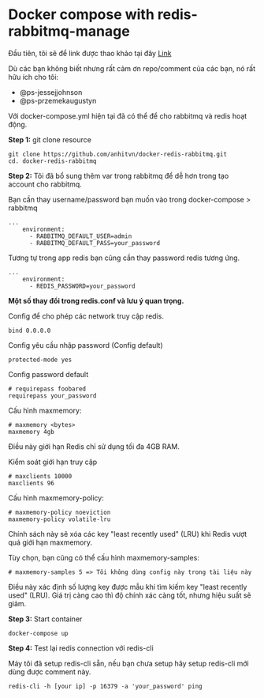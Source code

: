 # Docker compose with redis-rabbitmq-manage

Đầu tiên, tôi sẽ để link được thao khảo tại đây [Link](https://gist.github.com/ps-jessejjohnson/cbe0df09431fb59ab3870dba5c583fa0)

Dù các bạn không biết nhưng rất cảm ơn repo/comment của các bạn, nó rất hữu ích cho tôi:

- @ps-jessejjohnson
- @ps-przemekaugustyn

Với docker-compose.yml hiện tại đã có thể để cho rabbitmq và redis hoạt động.

**Step 1:** git clone resource

```
git clone https://github.com/anhitvn/docker-redis-rabbitmq.git
cd. docker-redis-rabbitmq
```

**Step 2:** Tôi đã bổ sung thêm var trong rabbitmq để dễ hơn trong tạo account cho rabbitmq.

Bạn cần thay username/password bạn muốn vào trong docker-compose > rabbitmq

```
...
    environment:
      - RABBITMQ_DEFAULT_USER=admin
      - RABBITMQ_DEFAULT_PASS=your_password
```

Tương tự trong app redis bạn cũng cần thay password redis tương ứng.

```
...
    environment:
      - REDIS_PASSWORD=your_password
```

**Một số thay đổi trong redis.conf và lưu ý quan trọng.**

Config để cho phép các network truy cập redis.

```
bind 0.0.0.0
```

Config yêu cầu nhập password (Config default)

```
protected-mode yes
```

Config password default

```
# requirepass foobared
requirepass your_password
```

Cấu hình maxmemory:

```
# maxmemory <bytes>
maxmemory 4gb
```

Điều này giới hạn Redis chỉ sử dụng tối đa 4GB RAM.

Kiểm soát giới hạn truy cập

```
# maxclients 10000
maxclients 96
```

Cấu hình maxmemory-policy:

```
# maxmemory-policy noeviction
maxmemory-policy volatile-lru
```

Chính sách này sẽ xóa các key "least recently used" (LRU) khi Redis vượt quá giới hạn maxmemory.

Tùy chọn, bạn cũng có thể cấu hình maxmemory-samples:

```
# maxmemory-samples 5 => Tôi không dùng config này trong tài liệu này
```

Điều này xác định số lượng key được mẫu khi tìm kiếm key "least recently used" (LRU). Giá trị càng cao thì độ chính xác càng tốt, nhưng hiệu suất sẽ giảm.

**Step 3:** Start container

```
docker-compose up
```

**Step 4:** Test lại redis connection với redis-cli

Máy tôi đã setup redis-cli sẵn, nếu bạn chưa setup hãy setup redis-cli mới dùng được comment này.

```
redis-cli -h [your ip] -p 16379 -a 'your_password' ping
```
